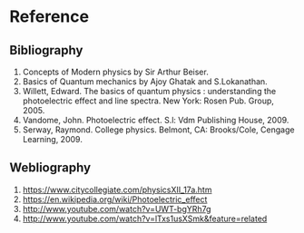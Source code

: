 # Reference

## Bibliography
 

  1. Concepts of Modern physics by Sir Arthur Beiser.
  2. Basics of Quantum mechanics by Ajoy Ghatak and S.Lokanathan.
  3. Willett, Edward. The basics of quantum physics : understanding the photoelectric effect and line spectra. New York: Rosen Pub. Group, 2005.
  4. Vandome, John. Photoelectric effect. S.l: Vdm Publishing House, 2009.
  5. Serway, Raymond. College physics. Belmont, CA: Brooks/Cole, Cengage Learning, 2009.
 
## Webliography
 

  1. <https://www.citycollegiate.com/physicsXII_17a.htm>
  2. <https://en.wikipedia.org/wiki/Photoelectric_effect>
  3. <http://www.youtube.com/watch?v=UWT-bgYRh7g>
  4. <http://www.youtube.com/watch?v=lTxs1usXSmk&feature=related>
